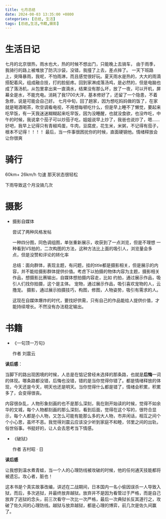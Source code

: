 ```yaml
---
title: 七月总结
date: 2024-08-03 13:35:00 +0800
categories: [总结, 生活]
tags: [总结,生活,书籍,摄影]
---
```


# 生活日记
七月的北京很热，雨水也大，热的时候不想出门，只能晚上去骑车， 由于雨季，我骑行的路上被堆放了防汛沙袋，没错，我撞了上去，差点摔了。
一天下班路上，突降暴雨，我呢，不怕雨淋，而且感觉很好玩。夏天雨水是热的，大大的雨滴搭配着风，组成融合技，打的脸挺疼。回到家淋成落汤鸡，是必然的，但是电脑也成了落汤机，从包里拿出来一直滴水，结果没有那么坏，放了一夜，可以开机，屏幕全是水，不能充电。消耗了我1700大洋，基本修好了，还留了一个隐患，不着急修，说是可能会自己好。
七月中旬，回了趟家，因为想吃妈妈做的饭了，在家就是喝酒喝茶，吹空调看电视，不用想每顿吃什么，但是早上睡不了懒觉，要起来吃早饭，有一天我迷迷糊糊起来吃早饭，因为没睡醒，也就没食欲，也没咋吃，中午的时候，我说拿个茄子可以炒茄子吃，姐姐说早上炒了，我爸也说炒了，嗯...... 好吧，我早上记得只有青椒鸡蛋，牛肉，豆腐皮，花生米，米粥，不记得有茄子，根本不记得！！！！
最后，当一件事很困扰你的时候，直面硬钢他。情绪释放会让你很爽

# 骑行

60km+ 26km/h 匀速 那天状态很轻松

下雨导致这个月没骑几次

# 摄影
- 摄影自媒体

    尝试了两种风格发帖
    
    一种四分图，同色调组图，单张重新展示，收获到了一点浏览，但是不理想
    一种看到VS拍的，二次构图的方法，这种方法比上面的吸引人，浏览量会多点，但是没赞和评论的转化率

    总结：面向群体，表现主题，有问题，挂的title都是摄影相关，但是展示的内容，并不能给摄影群体提供价值。考虑下以拍摄的物体内容为主题，摄影相关作品，想摄影比赛输出，自媒体想拍摄内容走，比如
    约拍，通过展示作品，吸引人们找你拍摄，这个是主体。
    宠物，通过展示作品，吸引喜欢宠物的人，云撸宠。
    摄影，通过展示拍摄技巧，构图，修图，人物姿势，吸引有需求的人。

    这现在自媒体爆炸的时代，要找好供需，只有自己的作品能给人提供价值，才能持续增长。不然没有办法稳定输出。

# 书籍
- 《一句顶一万句》
    
    作者 刘震云

**读后感**：

当脚下的路出现困境的时候，人总是在惦记曾经未选择的那条路，也就是**后悔**一词的体现。哪条路都没错，后悔也没错，错的是当你觉得你错了。都是情绪释放的体现，今天还是今天，明天也还是明天。当你觉得什么都是错了，情绪会积累，积累多了，会变得很丧。

内容很杂乱，人物形象刻画的也不是那么深刻，我在刚开始读的时候，觉得不如余华的文城，每个人物都刻画的那么深刻，看到后面，觉得在这个写的，很符合显示，每个人都是小人物，又怎么可能有能那么多的大人物，市井闲话，相互之间个个小心思，虽坏不恶。我觉得刘震云应该没少听到家庭不和睦，邻里之间的出轨，俗世俗事。书挺好的，让人会去思考当下情感。

- 《破狱》
    
    作者 吉村昭 · 日

**读后感**

让我想到温水煮青蛙，当一个人的心理防线被攻破的时候，他的任何通天技能都将被遗忘。攻心者，脏也！

这本书是个真实故事改编，讲述在二战期间，日本国内一名小偷因误杀一人导致入狱，而后，多次逃狱，并最终放弃越狱。放弃并不是因为看管过于严格，而是自己放弃了逃狱的念头，前三次看守一次比一次严格，最后一次典狱长反其道行之，攻破了佐久间的心理防线。越狱与放弃越狱，都是心理的博弈，前几次是佐久间赢了。
